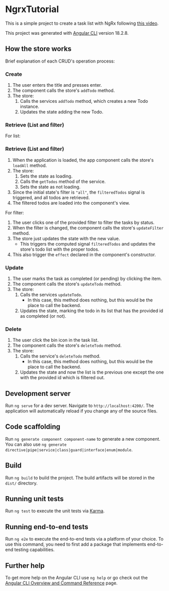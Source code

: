 # NgrxTutorial
This is a simple project to create a task list with NgRx following
[this video](https://www.youtube.com/watch?v=HqxY0JPlh54).

This project was generated with [Angular CLI](https://github.com/angular/angular-cli) version 18.2.8.

## How the store works

Brief explanation of each CRUD's operation process:

### Create

1. The user enters the title and presses enter.
2. The component calls the store's ``addTodo`` method.
3. The store:
   1. Calls the services ``addTodo`` method, which creates a new Todo instance.
   2. Updates the state adding the new Todo.

### Retrieve (List and filter)

For list:

### Retrieve (List and filter)

1. When the application is loaded, the app component calls the store's ``loadAll`` method.
2. The store:
   1. Sets the state as loading.
   2. Calls the ``getTodos`` method of the service.
   3. Sets the state as not loading.
3. Since the initial state's filter is ``"all"``, the ``filteredTodos`` signal is triggered,
and all todos are retrieved.
4. The filtered todos are loaded into the component's view.

For filter:

1. The user clicks one of the provided filter to filter the tasks by status.
2. When the filter is changed, the component calls the store's ``updateFilter`` method.
3. The store just updates the state with the new value.
   - This triggers the computed signal ``filteredTodos`` and updates the store's todo list with the proper todos.
4. This also trigger the ``effect`` declared in the component's constructor.

### Update

1. The user marks the task as completed (or pending) by clicking the item.
2. The component calls the store's ``updateTodo`` method.
3. The store:
   1. Calls the services ``updateTodo``.
      - In this case, this method does nothing, but this would be the place to call the backend.
   2. Updates the state, marking the todo in its list that has the provided id as completed (or not).

### Delete

1. The user click the bin icon in the task list.
2. The component calls the store's ``deleteTodo`` method.
3. The store:
   1. Calls the service's ``deleteTodo`` method.
      - In this case, this method does nothing, but this would be the place to call the backend.
   2. Updates the state and now the list is the previous one except the one with the provided id which is filtered out.

## Development server

Run `ng serve` for a dev server. Navigate to `http://localhost:4200/`. The application will automatically reload if you change any of the source files.

## Code scaffolding

Run `ng generate component component-name` to generate a new component. You can also use `ng generate directive|pipe|service|class|guard|interface|enum|module`.

## Build

Run `ng build` to build the project. The build artifacts will be stored in the `dist/` directory.

## Running unit tests

Run `ng test` to execute the unit tests via [Karma](https://karma-runner.github.io).

## Running end-to-end tests

Run `ng e2e` to execute the end-to-end tests via a platform of your choice. To use this command, you need to first add a package that implements end-to-end testing capabilities.

## Further help

To get more help on the Angular CLI use `ng help` or go check out the [Angular CLI Overview and Command Reference](https://angular.dev/tools/cli) page.
